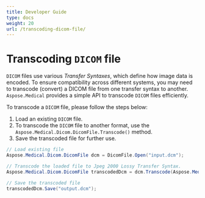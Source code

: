 ```yaml
---
title: Developer Guide
type: docs
weight: 20
url: /transcoding-dicom-file/
---
```



# Transcoding `DICOM` file

`DICOM` files use various *Transfer Syntaxes*, which define how image data is encoded. To ensure compatibility across different systems, you may need to transcode (convert) a DICOM file from one transfer syntax to another.
`Aspose.Medical` provides a simple API to transcode `DICOM` files efficiently.

To transcode a `DICOM` file, please follow the steps below:
1. Load an existing `DICOM` file.
2. To transcode the `DICOM` file to another format, use the `Aspose.Medical.Dicom.DicomFile.Transcode()` method.
3. Save the transcoded file for further use.

```c#
// Load existing file
Aspose.Medical.Dicom.DicomFile dcm = DicomFile.Open("input.dcm");

// Transcode the loaded file to Jpeg 2000 Lossy Transfer Syntax.
Aspose.Medical.Dicom.DicomFile transcodedDcm = dcm.Transcode(Aspose.Medical.Dicom.TransferSyntax.Jpeg2000Lossy);

// Save the transcoded file
transcodedDcm.Save("output.dcm");
```

